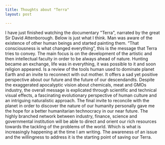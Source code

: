 ```yaml
---
title: Thoughts about "Terra"
layout: post

---
```

I have just finished watching the documentary "Terra", narrated by the great Sir David Attenborough. Below is just what I think.
Man was aware of the existence of other human beings and started painting them. “That consciousness is what changed everything”, this is the message that Terra tries to convey. The main focus is on the development of the artistic and then intellectual faculty in order to be always ahead of nature. Hunting became an exchange, life was in everything, it was possible to it and soon religion appeared. Is a review of the tools human used to dominate planet Earth and an invite to reconnect with out mother. It offers a sad yet positive perspective about our future and the future of our descendandts. Despite the exaggerated apocalyptic vision about chemicals, meat and GMOs industry, the overall message is explicated through scientific and technical visual effects, a fascinating evolutionary perspective of human culture and an intriguing naturalistic approach. The final invite to reconcile with the planet in order to discover the nature of our humanity personally gave me the hope for a better humanitarian technocracy in our near future. The highly branched network between industry, finance, science and governmental institution will be able to direct and orient our rich resources towards the tackling of the problems of the world. Which is what is increasingly happening at the time I am writing.
The awareness of an issue and the willingness to address it is the starting point of saving our Terra.
